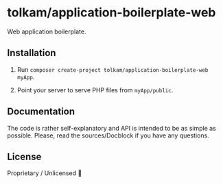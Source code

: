 # tolkam/application-boilerplate-web

Web application boilerplate.

## Installation

1. Run `composer create-project tolkam/application-boilerplate-web myApp`.

2. Point your server to serve PHP files from `myApp/public`.

## Documentation

The code is rather self-explanatory and API is intended to be as simple as possible. Please, read the sources/Docblock if you have any questions.

## License

Proprietary / Unlicensed 🤷
